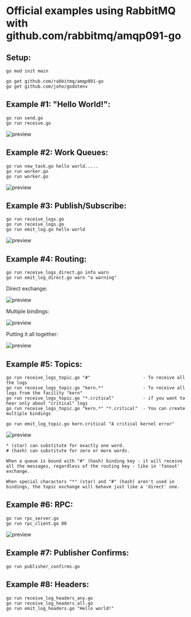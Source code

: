 # Official examples using RabbitMQ with github.com/rabbitmq/amqp091-go

## Setup:

```
go mod init main

go get github.com/rabbitmq/amqp091-go
go get github.com/joho/godotenv
```

## Example #1: "Hello World!":

```
go run send.go
go run receive.go
```

<image src="img/one.png" alt="preview">

## Example #2: Work Queues:

```
go run new_task.go hello world.....
go run worker.go
go run worker.go
```

<image src="img/two.png" alt="preview">

## Example #3: Publish/Subscribe:

```
go run receive_logs.go
go run receive_logs.go
go run emit_log.go hello world
```

<image src="img/exchanges.png" alt="preview">

## Example #4: Routing:

```
go run receive_logs_direct.go info warn
go run emit_log_direct.go warn "a warning"
```

Direct exchange:

<image src="img/direct-exchange.png" alt="preview">

Multiple bindings:

<image src="img/direct-exchange-multiple.png" alt="preview">

Putting it all together:

<image src="img/four.png" alt="preview">

## Example #5: Topics:

```
go run receive_logs_topic.go "#"                    - To receive all the logs
go run receive_logs_topic.go "kern.*"               - To receive all logs from the facility "kern"
go run receive_logs_topic.go "*.critical"           - if you want to hear only about "critical" logs
go run receive_logs_topic.go "kern.*" "*.critical"  - You can create multiple bindings

go run emit_log_topic.go kern.critical "A critical kernel error"
```

<image src="img/topic-exchange.png" alt="preview">

```
* (star) can substitute for exactly one word.
# (hash) can substitute for zero or more words.

When a queue is bound with "#" (hash) binding key - it will receive all the messages, regardless of the routing key - like in 'fanout' exchange.

When special characters "*" (star) and "#" (hash) aren't used in bindings, the topic exchange will behave just like a 'direct' one.
```

## Example #6: RPC:

```
go run rpc_server.go
go run rpc_client.go 80
```

<image src="img/rpc.png" alt="preview">

## Example #7: Publisher Confirms:

```
go run publisher_confirms.go
```

## Example #8: Headers:

```
go run receive_log_headers_any.go
go run receive_log_headers_all.go
go run emit_log_headers.go "Hello world!"
```
